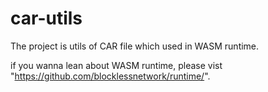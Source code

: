 # car-utils

The project is utils of CAR file which used in WASM runtime.

if you wanna lean about WASM runtime, please vist "https://github.com/blocklessnetwork/runtime/".
